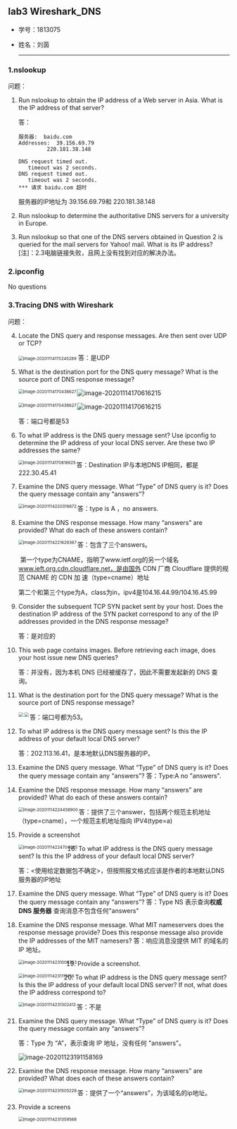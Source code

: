 ## lab3 Wireshark_DNS

- 学号：1813075 

- 姓名：刘茵

  ---

### 1.nslookup

问题：

1. Run nslookup to obtain the IP address of a Web server in Asia. What is the IP address of that server?

   答：

    ```
   服务器:  baidu.com
   Addresses:  39.156.69.79
             220.181.38.148
   
   DNS request timed out.
       timeout was 2 seconds.
   DNS request timed out.
       timeout was 2 seconds.
   *** 请求 baidu.com 超时
    ```

   服务器的IP地址为 39.156.69.79和 220.181.38.148

2. Run nslookup to determine the authoritative DNS servers for a university in Europe. 

3. Run nslookup so that one of the DNS servers obtained in Question 2 is queried for the mail servers for Yahoo! mail. What is its IP address?
   [注]：2.3电脑链接失败，且网上没有找到对应的解决办法。

### 2.ipconfig

No questions

### 3.Tracing DNS with Wireshark

问题：

4. Locate the DNS query and response messages. Are then sent over UDP or TCP? 

   <img src="D:\software\Typora\iamge\image-20201114170245289.png" alt="image-20201114170245289" style="zoom:67%;" align= "lef"/>
   答：是UDP

5. What is the destination port for the DNS query message? What is the source port of DNS response message? 

   <img src="D:\software\Typora\iamge\image-20201114170438627.png" alt="image-20201114170438627" style="zoom:67%;" align ="left" />![image-20201114170616215](D:\software\Typora\iamge\image-20201114170616215.png)

   <img src="D:\software\Typora\iamge\image-20201114170438627.png" alt="image-20201114170438627" style="zoom:67%;" align ="left" />![image-20201114170616215](D:\software\Typora\iamge\image-20201114170616215.png)

   答：端口号都是53

6. To what IP address is the DNS query message sent? Use ipconfig to determine the IP address of your local DNS server. Are these two IP addresses the same? 

   <img src="D:\software\Typora\iamge\image-20201114170818925.png" alt="image-20201114170818925" style="zoom:67%;" align="left"/>

   答：Destination IP与本地DNS IP相同，都是222.30.45.41

7. Examine the DNS query message. What “Type” of DNS query is it? Does the query message contain any “answers”? 

   <img src="D:\software\Typora\iamge\image-20201114220316672.png" alt="image-20201114220316672" style="zoom:67%;" align="left"/>

   答：type is A ，no answers.

8. Examine the DNS response message. How many “answers” are provided? What do each of these answers contain?

   <img src="D:\software\Typora\iamge\image-20201114221629367.png" alt="image-20201114221629367" style="zoom:67%;" align="left"/>

   答：包含了三个answers。

   ​		第一个type为CNAME，指明了www.ietf.org的另一个域名 www.ieft.org.cdn.cloudflare.net，是由国外 CDN 厂商 Cloudflare 提供的规范 CNAME 的 CDN 加 速（type=cname）地址

   ​		第二个和第三个type为A，class为in，ipv4是104.16.44.99/104.16.45.99

9. Consider the subsequent TCP SYN packet sent by your host. Does the destination IP address of the SYN packet correspond to any of the IP addresses provided in the DNS response message? 

   答：是对应的

10. This web page contains images. Before retrieving each image, does your host issue new DNS queries?

    答：并没有，因为本机 DNS 已经被缓存了，因此不需要发起新的 DNS 查询。

11. What is the destination port for the DNS query message? What is the source port of DNS response message?

    <img src="D:\software\Typora\iamge\image-20201114223320787.png" style="zoom:67%;" align="left"/>
    
    <img src="D:\software\Typora\iamge\image-20201114223408078.png" style="zoom:67%;" align="left"/>
    
    答：端口号都为53。
    
12. To what IP address is the DNS query message sent? Is this the IP address of your default local DNS server?
	
	答：202.113.16.41，是本地默认DNS服务器的IP。
	
13. Examine the DNS query message. What “Type” of DNS query is it? Does the query message contain any “answers”?
	答：Type:A no "answers".
	
14. Examine the DNS response message. How many “answers” are provided? What do each of these answers contain?

    <img src="D:\software\Typora\iamge\image-20201114224458900.png" alt="image-20201114224458900" style="zoom:67%;" align="left"/>

    答：提供了三个answer，包括两个规范主机地址（type=cname），一个规范主机地址指向 IPV4(type=a)

15. Provide a screenshot

    <img src="D:\software\Typora\iamge\image-20201114224704685.png" alt="image-20201114224704685" style="zoom:67%;" align="left"/>

16. To what IP address is the DNS query message sent? Is this the IP address of your default local DNS server?

    答：<使用给定数据包不确定>，但按照报文格式应该是作者的本地默认DNS服务器的IP地址

17. Examine the DNS query message. What “Type” of DNS query is it? Does the query message contain any “answers”?
    答：Type NS 表示查询**权威 DNS 服务器** 查询消息不包含任何"answers"

18. Examine the DNS response message. What MIT nameservers does the response message provide? Does this response message also provide the IP addresses of the MIT namesers?
    答：响应消息没提供 MIT 的域名的 IP 地址。

    <img src="D:\software\Typora\iamge\image-20201114231008763.png" alt="image-20201114231008763" style="zoom:67%;" align="left"/>

19. Provide a screenshot.

    <img src="D:\software\Typora\iamge\image-20201114231111456.png" alt="image-20201114231111456" style="zoom:67%;" align="left"/>

20. To what IP address is the DNS query message sent? Is this the IP address of your default local DNS server? If not, what does the IP address correspond to?

    <img src="D:\software\Typora\iamge\image-20201114231302412.png" alt="image-20201114231302412" style="zoom:67%;" align="left"/>

    答：不是

21. Examine the DNS query message. What “Type” of DNS query is it? Does the query message contain any “answers”?

    答：Type 为 “A”，表示查询 IP 地址，没有任何 "answers"。

    ![image-20201123191158169](D:\software\Typora\iamge\image-20201123191158169.png)

22. Examine the DNS response message. How many “answers” are provided? What does each of these answers contain?

    <img src="D:\software\Typora\iamge\image-20201114231505228.png" alt="image-20201114231505228" style="zoom:67%;" align="left"/>

    答：提供了一个“answers”，为该域名的ip地址。

23. Provide a screens

    <img src="D:\software\Typora\iamge\image-20201114231359568.png" alt="image-20201114231359568" style="zoom:67%;" align="left"/>

    